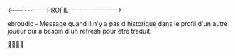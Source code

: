<-----------PROFIL---------------->

ebroudic - Message quand il n'y a pas d'historique dans le profil d'un autre joueur qui a besoin d'un refresh pour être traduit.

👍🏻👍🏻
